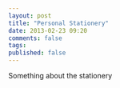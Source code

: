 ```yaml
---
layout: post
title: "Personal Stationery"
date: 2013-02-23 09:20
comments: false
tags: 
published: false
---
```


Something about the stationery